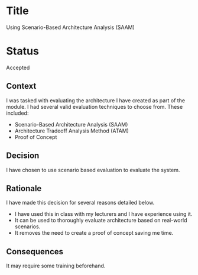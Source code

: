 # Title
Using Scenario-Based Architecture Analysis (SAAM)

# Status
Accepted
 
## Context
I was tasked with evaluating the architecture I have created as part of the module. I had several valid evaluation techniques to choose from. These included:

- Scenario-Based Architecture Analysis (SAAM)
- Architecture Tradeoff Analysis Method (ATAM)
- Proof of Concept

## Decision
I have chosen to use scenario based evaluation to evaluate the system.

## Rationale
I have made this decision for several reasons detailed below.

- I have used this in class with my lecturers and I have experience using it.
- It can be used to thoroughly evaluate architecture based on real-world scenarios.
- It removes the need to create a proof of concept saving me time.

## Consequences
It may require some training beforehand.
